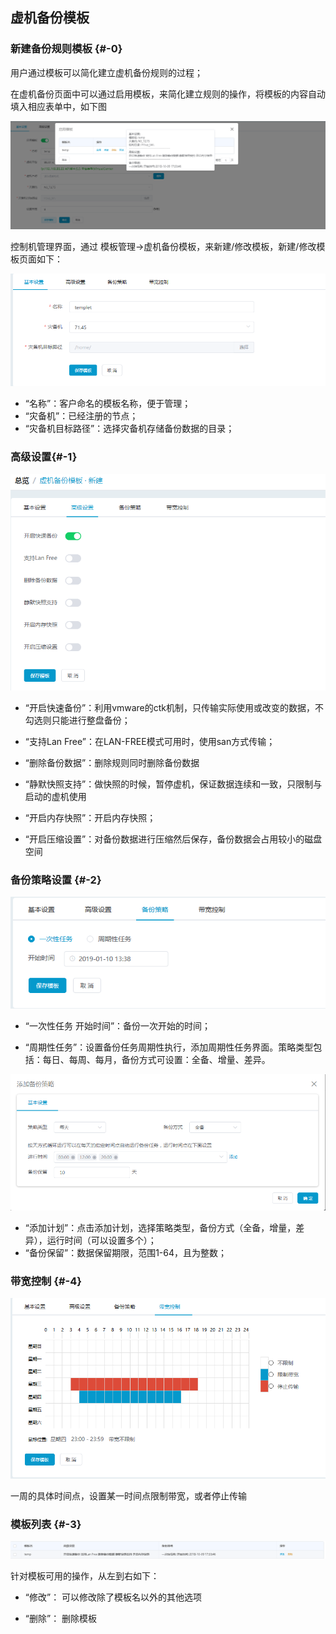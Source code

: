 ## 虚机备份模板

### 新建备份规则模板 {#-0}

用户通过模板可以简化建立虚机备份规则的过程；

在虚机备份页面中可以通过启用模板，来简化建立规则的操作，将模板的内容自动填入相应表单中，如下图

![](/assets/v7.0.20181009010.png)

控制机管理界面，通过 模板管理-&gt;虚机备份模板，来新建/修改模板，新建/修改模板页面如下：

![](/assets/V7.1.2019011003.png)

*   “名称”：客户命名的模板名称，便于管理；
*   “灾备机”：已经注册的节点；
*   “灾备机目标路径”：选择灾备机存储备份数据的目录；

### 高级设置{#-1}
![](/assets/V7.120190325122912.png)

* “开启快速备份”：利用vmware的ctk机制，只传输实际使用或改变的数据，不勾选则只能进行整盘备份；

* “支持Lan Free”：在LAN-FREE模式可用时，使用san方式传输；

* “删除备份数据”：删除规则同时删除备份数据

* “静默快照支持”：做快照的时候，暂停虚机，保证数据连续和一致，只限制与启动的虚机使用

* “开启内存快照”：开启内存快照；

* “开启压缩设置”：对备份数据进行压缩然后保存，备份数据会占用较小的磁盘空间

### 备份策略设置 {#-2}

![](/assets/V7.1.2019011005.png)

* “一次性任务 开始时间”：备份一次开始的时间；

* “周期性任务”：设置备份任务周期性执行，添加周期性任务界面。策略类型包括：每日、每周、每月，备份方式可设置：全备、增量、差异。

![](/assets/V7.1.20190325102314.png)

* “添加计划”：点击添加计划，选择策略类型，备份方式（全备，增量，差异），运行时间（可以设置多个）；
* “备份保留”：数据保留期限，范围1-64，且为整数；


### 带宽控制 {#-4}

![](/assets/V7.1.2019011007.png)

一周的具体时间点，设置某一时间点限制带宽，或者停止传输


### 模板列表 {#-3}

![](/assets/v7.0.20181009009.png)

针对模板可用的操作，从左到右如下：

* “修改”： 可以修改除了模板名以外的其他选项

* “删除”： 删除模板
